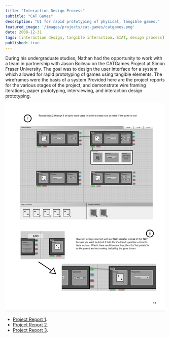 ```yaml
---
title: "Interaction Design Process"
subtitle: "CAT Games" 
description: "UI for rapid prototyping of physical, tangible games."
featured_image: '/images/projects/cat-games/catgames.png'
date: 2008-12-31
tags: [interaction design, tangible interaction, SIAT, design process]
published: true
---
```


During his undergraduate studies, Nathan had the opportunity to work with a team in partnership with Jason Boileau on the CATGames Project at Simon Fraser University. 
The goal was to design the user interface for a system which allowed for rapid prototyping of games using tangible elements.
The wireframes were the basis of a system Provided here are the project reports for the various stages of the project, and demonstrate wire framing iterations, paper prototyping, interviewing, and interaction design prototyping.

![Cat Games](/images/projects/cat-games/catgames-1.png)

*   [Project Report 1](http://typographic.ca/wp-content/uploads/2013/09/Project1Report.pdf).
*   [Project Report 2](http://typographic.ca/wp-content/uploads/2013/09/IAT334_Project2Report.pdf).
*   [Project Report 3](http://typographic.ca/wp-content/uploads/2013/09/Project-3-Documentation.pdf).